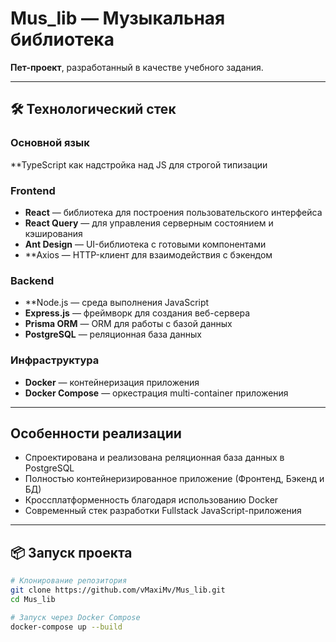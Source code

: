 # Mus_lib — Музыкальная библиотека

**Пет-проект**, разработанный в качестве учебного задания.

---

## 🛠 Технологический стек
### Основной язык
 **TypeScript как надстройка над JS для строгой типизации
### Frontend
- **React** — библиотека для построения пользовательского интерфейса
- **React Query** — для управления серверным состоянием и кэширования
- **Ant Design** — UI-библиотека с готовыми компонентами
- **Axios — HTTP-клиент для взаимодействия с бэкендом

### Backend
- **Node.js — среда выполнения JavaScript 
- **Express.js** — фреймворк для создания веб-сервера
- **Prisma ORM** — ORM для работы с базой данных
- **PostgreSQL** — реляционная база данных

### Инфраструктура
- **Docker** — контейнеризация приложения
- **Docker Compose** — оркестрация multi-container приложения

---

##  Особенности реализации

- Спроектирована и реализована реляционная база данных в PostgreSQL
- Полностью контейнеризированное приложение (Фронтенд, Бэкенд и БД)
- Кроссплатформенность благодаря использованию Docker
- Современный стек разработки Fullstack JavaScript-приложения

---

## 📦 Запуск проекта

```bash
# Клонирование репозитория
git clone https://github.com/vMaxiMv/Mus_lib.git
cd Mus_lib

# Запуск через Docker Compose
docker-compose up --build
